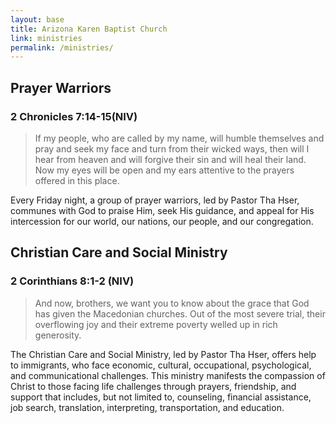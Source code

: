 ```yaml
---
layout: base
title: Arizona Karen Baptist Church
link: ministries
permalink: /ministries/
---
```


## Prayer Warriors

### 2 Chronicles 7:14-15(NIV)

> If my people, who are called by my name, will humble themselves and pray and seek my face and turn from their wicked
 ways, then will I hear from heaven and will forgive their sin and will heal their land. Now my eyes will be open and my ears attentive to the prayers offered in this place.

Every Friday night, a group of prayer warriors, led by Pastor Tha Hser, communes with God to praise Him, seek His guidance, and appeal for His intercession for our world, our nations, our people, and our congregation.

## Christian Care and Social Ministry

### 2 Corinthians 8:1-2 (NIV)

> And now, brothers, we want you to know about the grace that God has given the Macedonian churches. Out of the most 
severe trial, their overflowing joy and their extreme poverty welled up in rich generosity.

The Christian Care and Social Ministry, led by Pastor Tha Hser, offers help to immigrants, who face economic, cultural, occupational, psychological, and communicational challenges. This ministry manifests the compassion of Christ to those facing life challenges through prayers, friendship, and support that includes, but not limited to, counseling, financial assistance, job search, translation, interpreting, transportation, and education.
